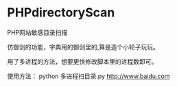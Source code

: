 # PHPdirectoryScan
PHP网站敏感目录扫描

仿御剑的功能，字典用的御剑里的,算是造个小轮子玩玩。

用了多进程的方法，想要更快修改脚本里的进程数即可。

使用方法： python 多进程扫目录.py http://www.baidu.com

